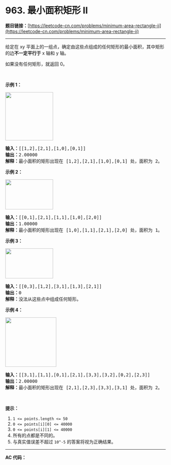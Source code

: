 # 963. 最小面积矩形 II

**题目链接：**[https://leetcode-cn.com/problems/minimum-area-rectangle-ii](https://leetcode-cn.com/problems/minimum-area-rectangle-ii)

---

<div class="content__1Y2H">
 <div class="notranslate">
  <p>给定在 xy 平面上的一组点，确定由这些点组成的任何矩形的最小面积，其中矩形的边<strong>不一定平行于</strong> x 轴和 y 轴。</p> 
  <p>如果没有任何矩形，就返回 0。</p> 
  <p>&nbsp;</p> 
  <p><strong>示例 1：</strong></p> 
  <p><strong><img style="height: 151px; width: 150px;" src="/aliyun-lc-upload/uploads/2018/12/22/1a.png" alt=""></strong></p> 
  <pre class="language-text"><strong>输入：</strong>[[1,2],[2,1],[1,0],[0,1]]
<strong>输出：</strong>2.00000
<strong>解释：</strong>最小面积的矩形出现在 [1,2],[2,1],[1,0],[0,1] 处，面积为 2。</pre> 
  <p><strong>示例 2：</strong></p> 
  <p><img style="height: 94px; width: 150px;" src="/aliyun-lc-upload/uploads/2018/12/23/2.png" alt=""></p> 
  <pre class="language-text"><strong>输入：</strong>[[0,1],[2,1],[1,1],[1,0],[2,0]]
<strong>输出：</strong>1.00000
<strong>解释：</strong>最小面积的矩形出现在 [1,0],[1,1],[2,1],[2,0] 处，面积为 1。
</pre> 
  <p><strong>示例 3：</strong></p> 
  <p><img style="height: 94px; width: 150px;" src="/aliyun-lc-upload/uploads/2018/12/23/3.png" alt=""></p> 
  <pre class="language-text"><strong>输入：</strong>[[0,3],[1,2],[3,1],[1,3],[2,1]]
<strong>输出：</strong>0
<strong>解释：</strong>没法从这些点中组成任何矩形。
</pre> 
  <p><strong>示例 4：</strong></p> 
  <p><strong><img style="height: 155px; width: 160px;" src="/aliyun-lc-upload/uploads/2018/12/21/4c.png" alt=""></strong></p> 
  <pre class="language-text"><strong>输入：</strong>[[3,1],[1,1],[0,1],[2,1],[3,3],[3,2],[0,2],[2,3]]
<strong>输出：</strong>2.00000
<strong>解释：</strong>最小面积的矩形出现在 [2,1],[2,3],[3,3],[3,1] 处，面积为 2。
</pre> 
  <p>&nbsp;</p> 
  <p><strong>提示：</strong></p> 
  <ol> 
   <li><code>1 &lt;= points.length &lt;= 50</code></li> 
   <li><code>0 &lt;=&nbsp;points[i][0] &lt;=&nbsp;40000</code></li> 
   <li><code>0 &lt;=&nbsp;points[i][1] &lt;=&nbsp;40000</code></li> 
   <li>所有的点都是不同的。</li> 
   <li>与真实值误差不超过 <code>10^-5</code>&nbsp;的答案将视为正确结果。</li> 
  </ol> 
 </div>
</div>

---

**AC 代码：**

```java

```